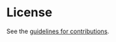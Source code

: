 # License

See the
[guidelines for contributions](https://github.com/italobusi/draft-poidt-teas-actn-poi-assurance/blob/main/CONTRIBUTING.md).
